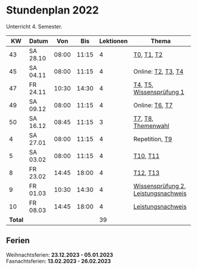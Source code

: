 # Stundenplan 2022

Unterricht 4. Semester.

| KW        | Datum    | Von   | Bis   | Lektionen | Thema                                                                               |
| --------- | -------- | ----- | ----- | --------- | ----------------------------------------------------------------------------------- |
| 43        | SA 28.10 | 08:00 | 11:15 | 4         | [T0](topic-0/README.md), [T1](topic-1/README.md), [T2](topic-2/README.md)           |
| 45        | SA 04.11 | 08:00 | 11:15 | 4         | Online: [T2](topic-2/README.md), [T3](topic-3/README.md), [T4](topic-4/README.md)   |
| 47        | FR 24.11 | 10:30 | 14:30 | 4         | [T4](topic-4/README.md), [T5](topic-5/README.md), [Wissensprüfung 1](exam1.md)      |
| 49        | SA 09.12 | 08:00 | 11:15 | 4         | Online: [T6](topic-6/README.md), [T7](topic-7/README.md)                            |
| 50        | SA 16.12 | 08:45 | 11:15 | 3         | [T7](topic-7/README.md), [T8](topic-8/README.md), [Themenwahl](exam3.md#Themenwahl) |
| 4         | SA 27.01 | 08:00 | 11:15 | 4         | Repetition, [T9](topic-9/README.md)                                                 |
| 5         | SA 03.02 | 08:00 | 11:15 | 4         | [T10](topic-10/README.md), [T11](topic-11/README.md)                                |
| 8         | FR 23.02 | 14:45 | 18:00 | 4         | [T12](topic-12/README.md), [T13](topic-13/README.md)                                |
| 9         | FR 01.03 | 10:30 | 14:30 | 4         | [Wissensprüfung 2](exam2.md), [Leistungsnachweis](exam.md#leistungsnachweis)        |
| 10        | FR 08.03 | 14:45 | 18:00 | 4         | [Leistungsnachweis](exam.md#leistungsnachweis)                                      |
| **Total** |          |       |       | 39        |                                                                                     |
<!-- TBLFM: @>$5=sum(@I..@-1) -->

## Ferien

Weihnachtsferien: **23.12.2023 - 05.01.2023**\
Fasnachtsferien: **13.02.2023 - 26.02.2023**
